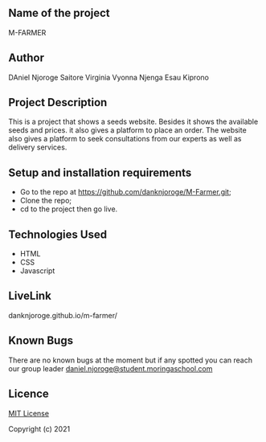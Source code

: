 ## Name of the project

M-FARMER

## Author
DAniel Njoroge
Saitore Virginia
Vyonna Njenga
Esau Kiprono

## Project Description

This is a project that shows a seeds  website. Besides it shows the available seeds and prices. it also gives a platform to place an order. The website also gives a platform to seek consultations from our experts as well as delivery services.

## Setup and installation requirements

* Go to the repo at https://github.com/danknjoroge/M-Farmer.git;
* Clone the repo;
* cd to the project then go live.

## Technologies Used
* HTML
* CSS
* Javascript


## LiveLink
 danknjoroge.github.io/m-farmer/

## Known Bugs 

There are no known bugs at the moment but if any spotted you can reach our group leader daniel.njoroge@student.moringaschool.com

## Licence

[MIT License](./LICENSE)

Copyright (c) 2021 


